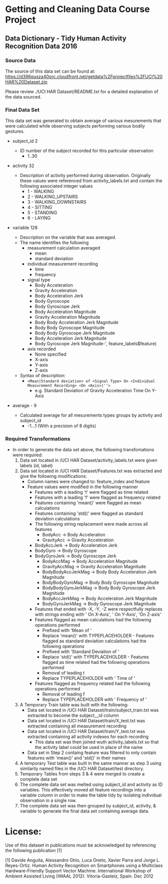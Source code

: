 
# Getting and Cleaning Data Course Project

## Data Dictionary - Tidy Human Activity Recognition Data 2016

### Source Data
The source of this data set can be found at:
<https://d396qusza40orc.cloudfront.net/getdata%2Fprojectfiles%2FUCI%20HAR%20Dataset.zip>

Please review ./UCI HAR Dataset/README.txt for a detailed explanation of the data sourced.

### Final Data Set

This data set was generated to obtain average of various mesurements that were calculated while observing subjects performing various bodily gestures.   

* subject_id		2
	- ID number of the subject recorded for this particular observation
		- 1..30

* activity 32
	- Description of activity performed during observation. Originally these values were referenced from activity_labels.txt and contain the following associated integer values
		- 1 - WALKING
		- 2 - WALKING_UPSTAIRS
		- 3 - WALKING_DOWNSTAIRS
		- 4 - SITTING
		- 5 - STANDING
		- 6 - LAYING 
* variable 128 
	- Description on the variable that was averaged.
	- The name identifies the following
		- measurement calculation averaged
			- mean
			- standard deviation
		- individual measurement recording
			- time
			- frequency
	   - signal type
	   		- Body Acceleration
	   		- Gravity Acceleration
	   		- Body Acceleration Jerk
	   		- Body Gyroscope 
	   		- Body Gyroscope Jerk
	   		- Body Acceleration Magnitude
	   		- Gravity Acceleration Magnitude
	   		- Body Body Acceleration Jerk Magnitude
	   		- Body Body Gyroscope Magnitude
	   		- Body Body Gyroscope Jerk Magnitude
	   		- Body Acceleration Jerk Magnitude
	   		- Body Gyroscope Jerk Magnitude-', feature_labels$feature) 
		- axis recorded
			- None specified
			- X-axis
			- Y-axis
			- Z-axis
	- Syntax of description:
		- `<Mean|Standard deviation> of <Signal Type> On <Individual Measurement Recording> <On <Axis>|''>`
			- e.g. Standard Deviation of Gravity Acceleration Time On Y-Axis
* average - 9
   - Calculated average for all mesurements types groups by activity and subject_id
   		- -1...1 (With a precision of 8 digits)

### Required Transformations

- In order to generate the data set above, the following transfomations were required:
	1. Data set located in /UCI HAR Dataset/activity_labels.txt were given labels (id, label)
	2. Data set located in /UCI HAR Dataset/Features.txt was extracted and give the following modifications:
		- Column names were changed to: feature_index and feature
		- Feature values were modified in the following manner
			- Features with a leading 't' were flagged as time related
			- Features with a leading 'f' were flagged as frequency related
			- Features containing 'mean()' were flagged as mean calculations
			- Features containing 'std()' were flagged as standard deviation calculations
			- The following string replacement were made across all features
				- BodyAcc -> Body Acceleration
				- GravityAcc -> Gravity Acceleration
             - BodyAccJerk -> Body Acceleration Jerk
             - BodyGyro -> Body Gyroscope
             - BodyGyroJerk -> Body Gyroscope Jerk
				- BodyAccMag -> Body Acceleration Magnitude
				- GravityAccMag -> Gravity Acceleration Magnitude
				- BodyBodyAccJerkMag -> Body Body Acceleration Jerk Magnitude
				- BodyBodyGyroMag -> Body Body Gyroscope Magnitude
				- BodyBodyGyroJerkMag -> Body Body Gyroscope Jerk Magnitude
				- BodyAccJerkMag -> Body Acceleration Jerk Magnitude
				- BodyGyroJerkMag -> Body Gyroscope Jerk Magnitude  
			- Features that ended with -X, -Y, -Z were respectfully replaces with strings ending with ' On X-Axis', ' On Y-Axis', 'On Z-axis'
			- Features flagged as mean calculations had the following operations performed
				- Prefixed with 'Mean of '
				- Replace 'mean()' with TYPEPLACEHOLDER 			- Features flagged as standard deviation calculations had the following operations
				- Prefixed with 'Standard Deviation of '
				- Replace 'std()' with TYPEPLACEHOLDER 			- Features flagged as time related had the following operations performed
				- Removal of leading t
				- Replace TYPEPLACEHOLDER with ' Time of '
		   - Features flagged as frequency related had the following operations performed
				- Removal of leading f
				- Replace TYPEPLACEHOLDER with ' Frequency of '
   3. A Temporary Train table was built with the following:
    	- Data set located in /UCI HAR Dataset/train/subject_train.txt was extracted to become the subject__id column 	
    	- Data set located in /UCI HAR Dataset/train/X_test.txt was extracted containing all measurement recording
    	- Data set located in /UCI HAR Dataset/train/Y_test.txt was extracted containing all activity indexes for each recording
    		- This data set was then joined wuth activity_labels.txt so that the activity label could be used in place of the name 	
    	- Data set in Step 2 containg feature was filtered to only contain features with 'mean()' and 'std()' in their names
  4. A temporary Test table was built in the same manner as step 3 using similarily named files in the /UCI HAR Dataset/test directory.
  5. Temporary Tables from steps 3 & 4 were merged to create a complete data set
  6. The complete data set was melted using subject_id and activity as ID variables.  This effectively moved all feature recordings into a variable column in order to make the table tidy by isolating individual observation in a single row.
  7. The complete data set was then grouped by subject_id, activity, & variable to generate the final data set containing average data.
 	
License:
========
Use of this dataset in publications must be acknowledged by referencing the following publication [1] 

[1] Davide Anguita, Alessandro Ghio, Luca Oneto, Xavier Parra and Jorge L. Reyes-Ortiz. Human Activity Recognition on Smartphones using a Multiclass Hardware-Friendly Support Vector Machine. International Workshop of Ambient Assisted Living (IWAAL 2012). Vitoria-Gasteiz, Spain. Dec 2012


   		
 	 			   	 	 	  	 

 